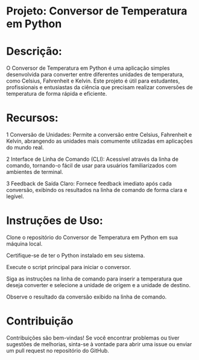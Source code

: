 # Projeto: Conversor de Temperatura em Python

# Descrição:

O Conversor de Temperatura em Python é uma aplicação simples desenvolvida para converter entre diferentes unidades de temperatura, como Celsius, Fahrenheit e Kelvin. 
Este projeto é útil para estudantes, profissionais e entusiastas da ciência que precisam realizar conversões de temperatura de forma rápida e eficiente.

# Recursos:

1 Conversão de Unidades: Permite a conversão entre Celsius, Fahrenheit e Kelvin, abrangendo as unidades mais comumente utilizadas em aplicações do mundo real.

2 Interface de Linha de Comando (CLI): Acessível através da linha de comando, tornando-o fácil de usar para usuários familiarizados com ambientes de terminal.

3 Feedback de Saída Claro: Fornece feedback imediato após cada conversão, exibindo os resultados na linha de comando de forma clara e legível.

# Instruções de Uso:

Clone o repositório do Conversor de Temperatura em Python em sua máquina local.

Certifique-se de ter o Python instalado em seu sistema.

Execute o script principal para iniciar o conversor.

Siga as instruções na linha de comando para inserir a temperatura que deseja converter e selecione a unidade de origem e a unidade de destino.

Observe o resultado da conversão exibido na linha de comando.

# Contribuição

Contribuições são bem-vindas! Se você encontrar problemas ou tiver sugestões de melhorias, sinta-se à vontade para abrir uma issue ou enviar um pull request no repositório do GitHub.
